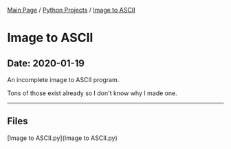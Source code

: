 [Main Page](/) / [Python Projects](/python) / [Image to ASCII](/python/2019-11-03_NMAP_Scanner)

# Image to ASCII

## Date: 2020-01-19

An incomplete image to ASCII program.

Tons of those exist already so I don't know why I made one.

-----

## Files

[Image to ASCII.py](Image to ASCII.py)